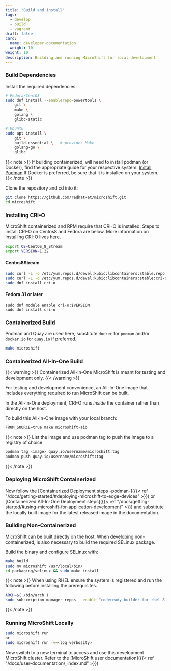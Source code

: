 ```yaml
---
title: "Build and install"
tags:
  - develop
  - build
  - vagrant
draft: false
card:
  name: developer-documentation
  weight: 10
weight: 10
description: Building and running MicroShift for local development
---
```


### Build Dependencies

Install the required dependencies:

```sh
# Fedora/CentOS
sudo dnf install --enablerepo=powertools \
    git \
    make \
    golang \
    glibc-static

# Ubuntu
sudo apt install \
    git \
    build-essential \   # provides Make
    golang-go \
    glibc
```

{{< note >}}
If building containerized, will need to install podman (or Docker), find the appropriate guide for your respective system:
[Install Podman](https://podman.io/getting-started/installation)
If Docker is preferred, be sure that it is installed on your system.
{{< /note >}}

Clone the repository and cd into it:

```sh
git clone https://github.com/redhat-et/microshift.git
cd microshift
```

### Installing CRI-O

MicroShift containerized and RPM require that CRI-O is installed.
Steps to install CRI-O on Centos8 and Fedora are below.
More information on installing CRI-O lives [here](https://github.com/cri-o/cri-o/blob/main/install.md).

```bash
export OS=CentOS_8_Stream
export VERSION=1.22
```

#### Centos8Stream

```bash
sudo curl -L -o /etc/yum.repos.d/devel:kubic:libcontainers:stable.repo https://download.opensuse.org/repositories/devel:/kubic:/libcontainers:/stable/$OS/devel:kubic:libcontainers:stable.repo
sudo curl -L -o /etc/yum.repos.d/devel:kubic:libcontainers:stable:cri-o:$VERSION.repo https://download.opensuse.org/repositories/devel:/kubic:/libcontainers:/stable:/cri-o:/$VERSION/$OS/devel:kubic:libcontainers:stable:cri-o:$VERSION.repo
sudo dnf install cri-o
```

#### Fedora 31 or later

```
sudo dnf module enable cri-o:$VERSION
sudo dnf install cri-o
```

### Containerized Build

Podman and Quay are used here, substitute `docker` for `podman` and/or `docker.io` for `quay.io` if preferred.

```sh
make microshift
```

### Containerized All-In-One Build

{{< warning >}}
Containerized All-In-One MicroShift is meant for testing and development only.
{{< /warning >}}

For testing and development convenience, an All-In-One image that includes everything required to run MicroShift can be built.

In the All-In-One deployment, CRI-O runs _inside_ the container rather than directly on the host.

To build this All-In-One image with your local branch:

```
FROM_SOURCE=true make microshift-aio
```

{{< note >}}
List the image and use podman tag to push the image to a registry of choice.

```sh
podman tag <image> quay.io/username/microshift:tag
podman push quay.io/username/microshift:tag
```

{{< /note >}}

### Deploying MicroShift Containerized

Now follow the [Containerized Deployment steps -podman-]({{< ref "/docs/getting-started/#deploying-microshift-to-edge-devices" >}}) or 
[Containerized All-In-One Deployment steps]({{< ref "/docs/getting-started/#using-microshift-for-application-development" >}})
and substitute the locally built image for the latest released image in the documentation.

### Building Non-Containerized

MicroShift can be built directly on the host. When developing non-containerized, is also necessary to build the required SELinux package.

Build the binary and configure SELinux with:

```bash
make build
sudo mv microshift /usr/local/bin/
cd packaging/selinux && sudo make install
```

{{< note >}}
When using RHEL ensure the system is registered and run the following before installing the prerequisites.

```sh
ARCH=$( /bin/arch )
sudo subscription-manager repos --enable "codeready-builder-for-rhel-8-${ARCH}-rpms"
```

{{< /note >}}

### Running MicroShift Locally

```bash
sudo microshift run
or
sudo microshift run -v=<log verbosity>
```

Now switch to a new terminal to access and use this development MicroShift cluster.
Refer to the [MicroShift user documentation]({{< ref "/docs/user-documentation/_index.md" >}})
